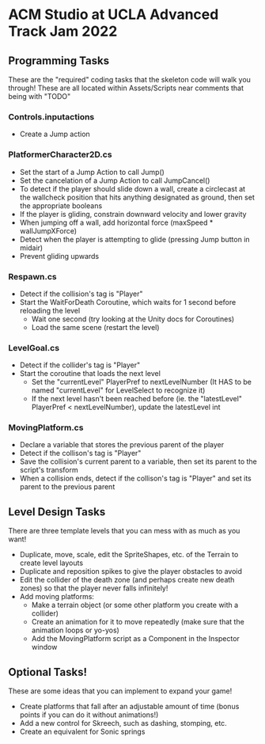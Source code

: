# ACM Studio at UCLA Advanced Track Jam 2022

## Programming Tasks
These are the "required" coding tasks that the skeleton code will walk you through! These are all located within Assets/Scripts near comments that being with "TODO"
### Controls.inputactions
- Create a Jump action
### PlatformerCharacter2D.cs
- Set the start of a Jump Action to call Jump()
- Set the cancelation of a Jump Action to call JumpCancel()
- To detect if the player should slide down a wall, create a circlecast at the wallcheck position that hits anything designated as ground, then set the appropriate booleans
- If the player is gliding, constrain downward velocity and lower gravity
- When jumping off a wall, add horizontal force (maxSpeed * wallJumpXForce)
- Detect when the player is attempting to glide (pressing Jump button in midair)
- Prevent gliding upwards
### Respawn.cs
- Detect if the collision's tag is "Player"
- Start the WaitForDeath Coroutine, which waits for 1 second before reloading the level
  - Wait one second (try looking at the Unity docs for Coroutines)
  - Load the same scene (restart the level)
### LevelGoal.cs
- Detect if the collider's tag is "Player"
- Start the coroutine that loads the next level
  - Set the "currentLevel" PlayerPref to nextLevelNumber (It HAS to be named "currentLevel" for LevelSelect to recognize it)
  - If the next level hasn't been reached before (ie. the "latestLevel" PlayerPref < nextLevelNumber), update the latestLevel int
### MovingPlatform.cs
- Declare a variable that stores the previous parent of the player
- Detect if the collison's tag is "Player"
- Save the collision's current parent to a variable, then set its parent to the script's transform
- When a collision ends, detect if the collison's tag is "Player" and set its parent to the previous parent
## Level Design Tasks
There are three template levels that you can mess with as much as you want!
- Duplicate, move, scale, edit the SpriteShapes, etc. of the Terrain to create level layouts
- Duplicate and reposition spikes to give the player obstacles to avoid
- Edit the collider of the death zone (and perhaps create new death zones) so that the player never falls infinitely!
- Add moving platforms:
  - Make a terrain object (or some other platform you create with a collider)
  - Create an animation for it to move repeatedly (make sure that the animation loops or yo-yos)
  - Add the MovingPlatform script as a Component in the Inspector window
## Optional Tasks!
These are some ideas that you can implement to expand your game!
- Create platforms that fall after an adjustable amount of time (bonus points if you can do it without animations!)
- Add a new control for Skreech, such as dashing, stomping, etc.
- Create an equivalent for Sonic springs
